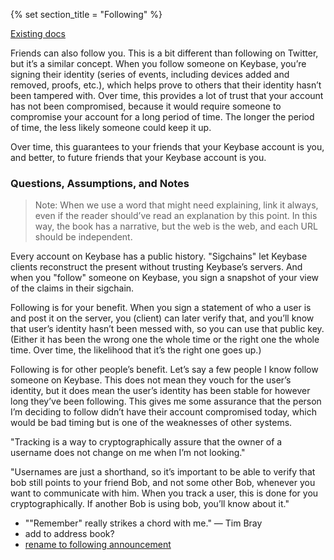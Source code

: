 {% set section_title = "Following" %}

[Existing docs](https://keybase.io/docs/server_security/following)

Friends can also follow you. This is a bit different than following on Twitter, but it’s a similar concept. When you follow someone on Keybase, you’re signing their identity (series of events, including devices added and removed, proofs, etc.), which helps prove to others that their identity hasn’t been tampered with. Over time, this provides a lot of trust that your account has not been compromised, because it would require someone to compromise your account for a long period of time. The longer the period of time, the less likely someone could keep it up.

Over time, this guarantees to your friends that your Keybase account is you, and better, to future friends that your Keybase account is you.

### Questions, Assumptions, and Notes

> Note: When we use a word that might need explaining, link it always, even if the reader should’ve read an explanation by this point. In this way, the book has a narrative, but the web is the web, and each URL should be independent.

Every account on Keybase has a public history. "Sigchains" let Keybase clients reconstruct the present without trusting Keybase’s servers. And when you "follow" someone on Keybase, you sign a snapshot of your view of the claims in their sigchain.

Following is for your benefit. When you sign a statement of who a user is and post it on the server, you (client) can later verify that, and you’ll know that user’s identity hasn’t been messed with, so you can use that public key. (Either it has been the wrong one the whole time or the right one the whole time. Over time, the likelihood that it’s the right one goes up.)

Following is for other people’s benefit. Let’s say a few people I know follow someone on Keybase. This does not mean they vouch for the user’s identity, but it does mean the user’s identity has been stable for however long they’ve been following. This gives me some assurance that the person I’m deciding to follow didn’t have their account compromised today, which would be bad timing but is one of the weaknesses of other systems.

"Tracking is a way to cryptographically assure that the owner of a username does not change on me when I’m not looking."

"Usernames are just a shorthand, so it’s important to be able to verify that bob still points to your friend Bob, and not some other Bob, whenever you want to communicate with him. When you track a user, this is done for you cryptographically. If another Bob is using bob, you’ll know about it."

* ""Remember" really strikes a chord with me." — Tim Bray
* add to address book?
* [rename to following announcement](https://github.com/keybase/keybase-issues/issues/100#issuecomment-238855386)
